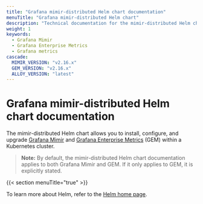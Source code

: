 ```yaml
---
title: "Grafana mimir-distributed Helm chart documentation"
menuTitle: "Grafana mimir-distributed Helm chart"
description: "Technical documentation for the mimir-distributed Helm chart"
weight: 1
keywords:
  - Grafana Mimir
  - Grafana Enterprise Metrics
  - Grafana metrics
cascade:
  MIMIR_VERSION: "v2.16.x"
  GEM_VERSION: "v2.16.x"
  ALLOY_VERSION: "latest"
---
```


# Grafana mimir-distributed Helm chart documentation

The mimir-distributed Helm chart allows you to install, configure, and upgrade [Grafana Mimir](https://grafana.com/docs/mimir/<MIMIR_VERSION>/) and [Grafana Enterprise Metrics](https://grafana.com/docs/enterprise-metrics/<GEM_VERSION>/) (GEM) within a Kubernetes cluster.

> **Note:** By default, the mimir-distributed Helm chart documentation applies to both Grafana Mimir and GEM. If it only applies to GEM, it is explicitly stated.

{{< section menuTitle="true" >}}

To learn more about Helm, refer to the [Helm home page](https://helm.sh/).
